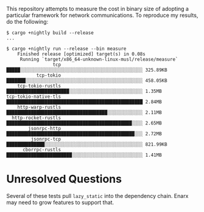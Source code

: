 This repository attempts to measure the cost in binary size of adopting
a particular framework for network communications. To reproduce my
results, do the following:

```
$ cargo +nightly build --release
...

$ cargo +nightly run --release --bin measure
    Finished release [optimized] target(s) in 0.08s
     Running `target/x86_64-unknown-linux-musl/release/measure`
                 tcp █████░░░░░░░░░░░░░░░░░░░░░░░░░░░░░░░░░░░░░░░░░░░░░ 325.89KB
           tcp-tokio ███████░░░░░░░░░░░░░░░░░░░░░░░░░░░░░░░░░░░░░░░░░░░ 458.05KB
    tcp-tokio-rustls ███████████████████████░░░░░░░░░░░░░░░░░░░░░░░░░░░ 1.35MB
tcp-tokio-native-tls ██████████████████████████████████████████████████ 2.84MB
    http-warp-rustls █████████████████████████████████████░░░░░░░░░░░░░ 2.11MB
  http-rocket-rustls ██████████████████████████████████████████████░░░░ 2.65MB
        jsonrpc-http ███████████████████████████████████████████████░░░ 2.72MB
         jsonrpc-tcp ██████████████░░░░░░░░░░░░░░░░░░░░░░░░░░░░░░░░░░░░ 821.99KB
      cborrpc-rustls ████████████████████████░░░░░░░░░░░░░░░░░░░░░░░░░░ 1.41MB
```

# Unresolved Questions

Several of these tests pull `lazy_static` into the dependency chain.
Enarx may need to grow features to support that.
